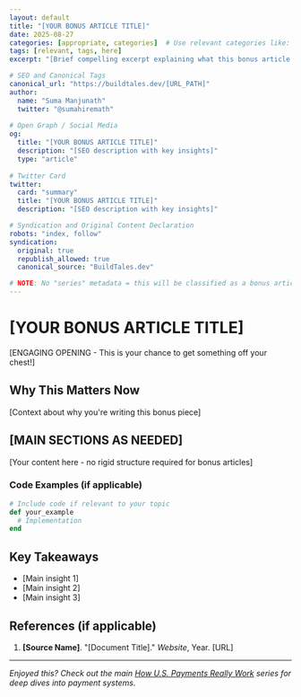 ```yaml
---
layout: default
title: "[YOUR BONUS ARTICLE TITLE]"
date: 2025-08-27
categories: [appropriate, categories]  # Use relevant categories like: engineering, leadership, systems, fintech
tags: [relevant, tags, here]
excerpt: "[Brief compelling excerpt explaining what this bonus article covers]"

# SEO and Canonical Tags
canonical_url: "https://buildtales.dev/[URL_PATH]"
author:
  name: "Suma Manjunath"
  twitter: "@sumahiremath"
  
# Open Graph / Social Media
og:
  title: "[YOUR BONUS ARTICLE TITLE]"
  description: "[SEO description with key insights]"
  type: "article"
  
# Twitter Card
twitter:
  card: "summary"
  title: "[YOUR BONUS ARTICLE TITLE]"
  description: "[SEO description with key insights]"

# Syndication and Original Content Declaration
robots: "index, follow"
syndication:
  original: true
  republish_allowed: true
  canonical_source: "BuildTales.dev"

# NOTE: No "series" metadata = this will be classified as a bonus article
---
```


# [YOUR BONUS ARTICLE TITLE]

[ENGAGING OPENING - This is your chance to get something off your chest!]

## Why This Matters Now

[Context about why you're writing this bonus piece]

## [MAIN SECTIONS AS NEEDED]

[Your content here - no rigid structure required for bonus articles]

### Code Examples (if applicable)

```ruby
# Include code if relevant to your topic
def your_example
  # Implementation
end
```

## Key Takeaways

- [Main insight 1]
- [Main insight 2]
- [Main insight 3]

## References (if applicable)

1. **[Source Name]**. "[Document Title]." *Website*, Year. [URL]

---

<!-- Optional: Link back to main series if relevant -->
*Enjoyed this? Check out the main [How U.S. Payments Really Work](/how-us-payments-actually-work/) series for deep dives into payment systems.*

